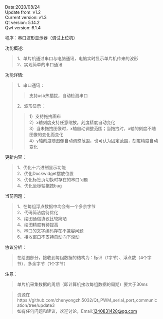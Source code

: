 Data:2020/08/24  
Update from: v1.2  
Current version: v1.3  
Qt version: 5.14.2  
Qwt version: 6.1.4

程序：串口波形显示器（调试上位机）  

功能概述:   
>1、单片机通过串口与电脑通讯，电脑实时显示单片机传来的波形     
>2、实现简单的串口通讯   
 
功能详情:  
>1、串口通讯：  
>>支持usb热插拔，自动检测串口  
>
>2、波形显示：  
>>1）支持拖拽画布  
>>2）x轴刻度支持任意缩放，刻度精度自动变化  
>>3）当未拖拽图像时，x轴自动调整范围；当拖拽时，x轴的刻度不随图像的变化而变化  
>>4）y轴刻度随图像自动调整范围，也可认为固定范围，刻度精度自动变化  

更新内容：  
>1、优化十六进制显示功能  
>2、优化Dockwidget摆放位置  
>3、优化标签页切换时存在的串口问题  
>4、优化坐标轴拖拽bug  

当前问题：   
>1、在每组浮点数据中均会有一个多余字节  
>2、代码简洁度待优化  
>3、绘图通信协议比较简陋  
>4、绘图精度有待提高  
>5、串口的文字编码存在不兼容问题  
>6、接收窗口不支持自动向下滚动

协议分析：  
>在绘图部分，接收到每组数据的结构为：标识（1字节）、浮点数（4个字节）、多余字节（1个字节）  

注意：  
>单片机采集数据的周期（即计算机接收每组数据的周期）要大于30ms  

>资源在https://github.com/chenyongzhi5032/Qt_PWM_serial_port_communication/tree/update3  
>如有任何问题和建议，欢迎讨论，Email:1240831428@qq.com


  
    
